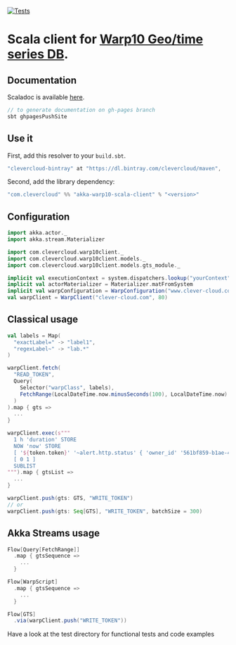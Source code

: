 [![Tests](https://github.com/clevercloud/akka-warp10-scala-client/actions/workflows/ci.yml/badge.svg)](https://github.com/CleverCloud/akka-warp10-scala-client/actions/workflows/ci.yml)

# Scala client for [Warp10 Geo/time series DB](http://www.warp10.io/).


## Documentation

Scaladoc is available [here](https://clevercloud.github.io/akka-warp10-scala-client/latest/api/index.html).

```scala
// to generate documentation on gh-pages branch
sbt ghpagesPushSite
```

## Use it

First, add this resolver to your `build.sbt`.

```scala
"clevercloud-bintray" at "https://dl.bintray.com/clevercloud/maven",
```

Second, add the library dependency:

```scala
"com.clevercloud" %% "akka-warp10-scala-client" % "<version>"
```

## Configuration

```scala
import akka.actor._
import akka.stream.Materializer

import com.clevercloud.warp10client._
import com.clevercloud.warp10client.models._
import com.clevercloud.warp10client.models.gts_module._

implicit val executionContext = system.dispatchers.lookup("yourContext")
implicit val actorMaterializer = Materializer.matFromSystem
implicit val warpConfiguration = WarpConfiguration("www.clever-cloud.com")
val warpClient = WarpClient("clever-cloud.com", 80)
```

## Classical usage

```scala
val labels = Map(
  "exactLabel=" -> "label1",
  "regexLabel~" -> "lab.*"
)

warpClient.fetch(
  "READ_TOKEN",
  Query(
    Selector("warpClass", labels),
    FetchRange(LocalDateTime.now.minusSeconds(100), LocalDateTime.now)
  )
).map { gts =>
  ...
}

warpClient.exec(s"""
  1 h 'duration' STORE
  NOW 'now' STORE
  [ '${token.token}' '~alert.http.status' { 'owner_id' '561bf859-b1ae-41bd-bd89-3421fbad0697' } $$now $$duration ] FETCH
  [ 0 1 ]
  SUBLIST
""").map { gtsList =>
  ...
}

warpClient.push(gts: GTS, "WRITE_TOKEN")
// or
warpClient.push(gts: Seq[GTS], "WRITE_TOKEN", batchSize = 300)
```

## Akka Streams usage

```scala
Flow[Query[FetchRange]]
  .map { gtsSequence =>
    ...
  }

Flow[WarpScript]
  .map { gtsSequence =>
    ...
  }

Flow[GTS]
  .via(warpClient.push("WRITE_TOKEN"))
```

Have a look at the test directory for functional tests and code examples
